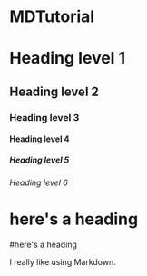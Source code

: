 # MDTutorial
# Heading level 1
## Heading level 2
### Heading level 3
#### Heading level 4
##### Heading level 5
###### Heading level 6
# here's a heading
#here's a heading
<p>I really like using Markdown.</p>
